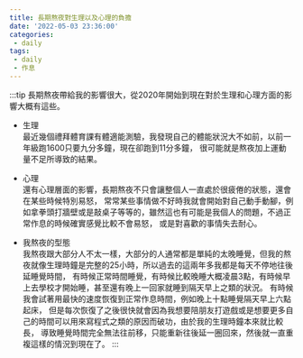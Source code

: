 ```yaml
---
title: 長期熬夜對生理以及心理的負擔
date: '2022-05-03 23:36:00'
categories:
 - daily
tags:
 - daily
 - 作息
---
```


:::tip
長期熬夜帶給我的影響很大，從2020年開始到現在對於生理和心理方面的影響大概有這些。  

- 生理  
最近幾個禮拜體育課有體適能測驗，我發現自己的體能狀況大不如前，以前一年級跑1600只要九分多鐘，現在卻跑到11分多鐘，
很可能就是熬夜加上運動量不足所導致的結果。

- 心理  
還有心理層面的影響，長期熬夜不只會讓整個人一直處於很疲倦的狀態，還會在某些時候特別易怒，
常常某些事情做不好時我就會開始對自己動手動腳，例如拿拳頭打牆壁或是敲桌子等等的，雖然這也有可能是我個人的問題，不過正常作息的時候確實感覺比較不會易怒，
或是對喜歡的事情失去耐心。

- 我熬夜的型態  
我熬夜跟大部分人不太一樣，大部分的人通常都是單純的太晚睡覺，但我的熬夜就像生理時鐘是完整的25小時，所以過去的這兩年多我都是每天不停地往後延睡覺時間，
有時候正常時間睡覺，有時候比較晚睡大概凌晨3點，有時候早上去學校才開始睡，甚至還有晚上一回家就睡到隔天早上之類的狀況。
有時候我會試著用最快的速度恢復到正常作息時間，例如晚上十點睡覺隔天早上六點起床，
但是每次恢復了之後很快就會因為我想要陪朋友打遊戲或是想要更多自己的時間可以用來寫程式之類的原因而破功，由於我的生理時鐘本來就比較長，
導致睡覺時間完全無法往前移，只能重新往後延一圈回來，然後就一直重複這樣的情況到現在了。
:::